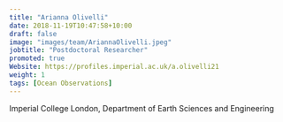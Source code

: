 ```yaml
---
title: "Arianna Olivelli"
date: 2018-11-19T10:47:58+10:00
draft: false
image: "images/team/AriannaOlivelli.jpeg"
jobtitle: "Postdoctoral Researcher"
promoted: true
Website: https://profiles.imperial.ac.uk/a.olivelli21
weight: 1
tags: [Ocean Observations]
---
```



Imperial College London, Department of Earth Sciences and Engineering
